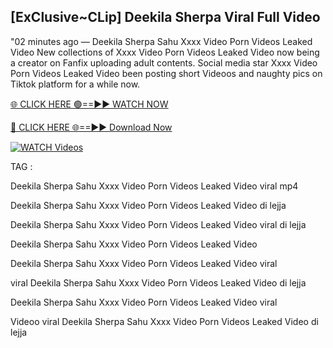 ## [ExClusive~CLip] Deekila Sherpa Viral Full Video


"02 minutes ago —  Deekila Sherpa Sahu Xxxx Video Porn Videos Leaked Video New collections of   Xxxx Video Porn Videos Leaked Video now being a creator on Fanfix uploading adult contents. Social media star   Xxxx Video Porn Videos Leaked Video been posting short Videoos and naughty pics on Tiktok platform for a while now.


[🌐 CLICK HERE 🟢==►► WATCH NOW](https://ultra-bulletin.blogspot.com/p/ultra-bulletin-23.html)

[🔴 CLICK HERE 🌐==►► Download Now](https://ultra-bulletin.blogspot.com/p/ultra-bulletin-23.html)

[![WATCH Videos](https://i.imgur.com/dJHk4Zq.gif)](https://ultra-bulletin.blogspot.com/p/ultra-bulletin-23.html)


TAG :

Deekila Sherpa Sahu Xxxx Video Porn Videos Leaked Video viral mp4

Deekila Sherpa Sahu Xxxx Video Porn Videos Leaked Video di lejja

Deekila Sherpa Sahu Xxxx Video Porn Videos Leaked Video viral di lejja

Deekila Sherpa Sahu Xxxx Video Porn Videos Leaked Video

Deekila Sherpa Sahu Xxxx Video Porn Videos Leaked Video viral

viral Deekila Sherpa Sahu Xxxx Video Porn Videos Leaked Video di lejja

Deekila Sherpa Sahu Xxxx Video Porn Videos Leaked Video viral

Videoo viral Deekila Sherpa Sahu Xxxx Video Porn Videos Leaked Video di lejja
